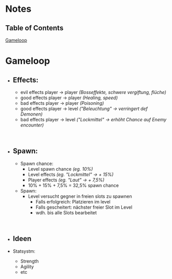 # Notes

## Table of Contents
[Gameloop](#gameloop)


# Gameloop

- ## Effects:
    -   evil effects  player → player      *(Bosseffekte, schwere vergiftung, flüche)*
    -   good effects  player → player      *(Healing, speed)*
    -   bad effects   player → player      *(Poisoning)*   
    -   good effects  player → level       *("Beleuchtung" → verringert def Demonen)*
    -   bad effects   player → level       *("Lockmittel" → erhöht Chance auf Enemy encounter)*
</br>

- ## Spawn:
    -   Spawn chance:
        -   Level spawn chance  *(eg. 10%)*
        -   Level effects       *(eg. "Lockmittel" → + 15%)*
        -   Player effects      *(eg. "Laut" → + 7,5%)* 
        -   10% + 15% + 7,5% = 32,5% spawn chance
    -   Spawn:
        -   Level versucht gegner in freien slots zu spawnen
            -   Falls erfolgreich: Platzieren im level
            -   Falls gescheitert: nächster freier Slot im Level
            -   wdh. bis alle Slots bearbeitet
</br>

- ## Ideen

- Statsystm:
  - Strength
  - Agility
  - etc

